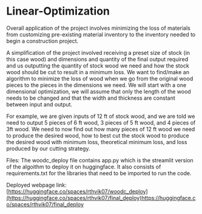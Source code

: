 # Linear-Optimization

Overall application of the project involves minimizing the loss of materials from customizing pre-existing material inventory to the inventory needed to begin a construction project. 

A simplification of the project involved receiving a preset size of stock (in this case wood) and dimensions and quantity of the final output required and us outputting the quantity of stock wood we need and how the stock wood should be cut to result in a minimum loss. We want to find/make an algorithm to minimize the loss of wood when we go from the original wood pieces to the pieces in the dimensions we need. We will start with a one dimensional optimization, we will assume that only the length of the wood needs to be changed and that the width and thickness are constant between input and output.

For example, we are given inputs of 12 ft of stock wood, and we are told we need to output 5 pieces of 6 ft wood, 3 pieces of 5 ft wood, and 4 pieces of 3ft wood.
We need to now find out how many pieces of 12 ft wood we need to produce the desired wood, how to best cut the stock wood to produce the desired wood with minimum loss, theoretical minimum loss, and loss produced by our cutting strategy.

Files:
The woodc_deploy file contains app.py which is the streamlit version of the algoithm to deploy it on huggingface. It also consists of requirements.txt for the libraries that need to be imported to run the code.

Deployed webpage link:
[https://huggingface.co/spaces/rthvik07/woodc_deploy](https://huggingface.co/spaces/rthvik07/final_deploy)https://huggingface.co/spaces/rthvik07/final_deploy
